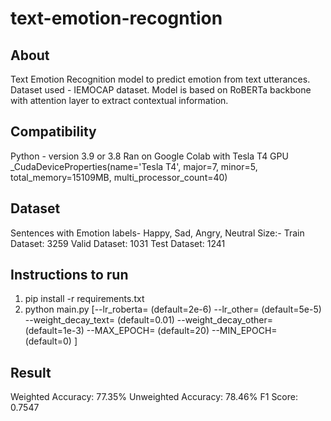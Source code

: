 # text-emotion-recogntion

## About

Text Emotion Recognition model to predict emotion from text utterances. Dataset used - IEMOCAP dataset. Model is based on RoBERTa backbone with attention layer to extract contextual information.

## Compatibility
Python - version 3.9 or 3.8
Ran on Google Colab with Tesla T4 GPU
_CudaDeviceProperties(name='Tesla T4', major=7, minor=5, total_memory=15109MB, multi_processor_count=40)

## Dataset
Sentences with Emotion labels- Happy, Sad, Angry, Neutral
Size:-
Train Dataset:  3259
Valid Dataset:  1031
Test Dataset:  1241


## Instructions to run
1. pip install -r requirements.txt
2. python main.py
   [--lr_roberta=<float>              (default=2e-6)
    --lr_other=<float>                (default=5e-5)  
    --weight_decay_text=<float>       (default=0.01)
    --weight_decay_other=<float>      (default=1e-3)
    --MAX_EPOCH=<int>                 (default=20)
    --MIN_EPOCH=<int>                 (default=0)
    ]

## Result
Weighted Accuracy: 77.35%
Unweighted Accuracy: 78.46%
F1 Score: 0.7547

